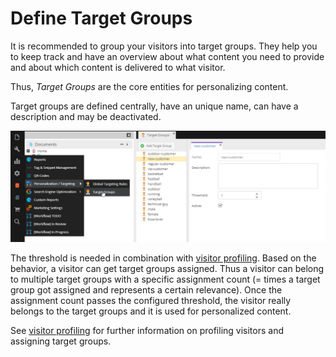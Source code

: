 # Define Target Groups

It is recommended to group your visitors into target groups. They help you to keep track and have an overview about what
content you need to provide and about which content is delivered to what visitor.

Thus, *Target Groups* are the core entities for personalizing content.  

Target groups are defined centrally, have an unique name, can have a description and may be deactivated. 

![Target Groups](../../img/user_docs/target-groups.jpg)

The threshold is needed in combination with [visitor profiling](./03_Visitor_Profiling.md). Based on the behavior, a 
visitor can get target groups assigned. Thus a visitor can belong to multiple target groups with a specific assignment 
count (= times a target group got assigned and represents a certain relevance). Once the assignment count passes the 
configured threshold, the visitor really belongs to the target groups and it is used for personalized content.

See [visitor profiling](./03_Visitor_Profiling.md) for further information on profiling visitors and assigning target 
groups.  
